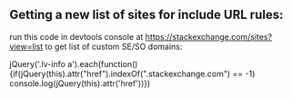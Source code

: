 
## Getting a new list of sites for include URL rules:

run this code in devtools console at https://stackexchange.com/sites?view=list to get list of custom SE/SO domains: 

  jQuery('.lv-info a').each(function() {if(jQuery(this).attr("href").indexOf(".stackexchange.com") == -1) console.log(jQuery(this).attr('href'))})

